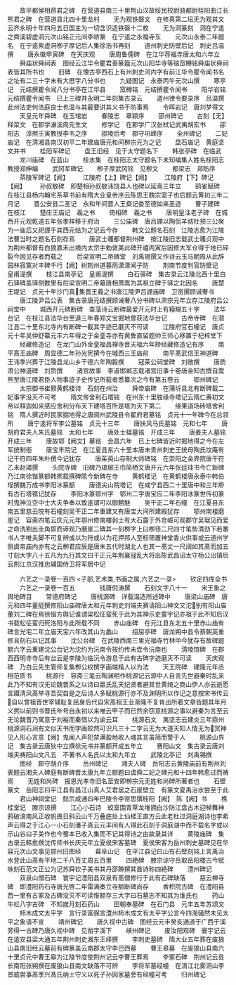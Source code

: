<!-- { "loadSidebar": true } -->
　　故平都侯相蒋君之碑　在营道县南三十里荆山汉故绥民校尉骑都尉桂阳曲江长熊君之碑　在营道县北四十里龙村
　　无为观铁磬文　在修真第二坛无为观其文云齐永明十年四月五日国主为一切含识造铁磬十二枚
　　无为洞篆刻　洞在宁逺之舜溪碧虚洞元次山铭正元间李峤篆　在宁逺之永福寺东
　　元次山永泰二年题名　在宁逺紫虚洞栁子厚记后人集徐浩书再刻
　　道州刺史防壁后记　刺史吕温撰
　　唐永徽甲寅碑　在天庆观
　　唐周鲁儒碑　在江华荐福寺唐太和六年立
　　舜庙状舜祠表　图经云江华令瞿君善篆籀元次山阳华寺等铭窊樽铭舜庙状舜祠表皆其所书也
　　旧碑　在懐古亭西石上有州刺史河内字有前江华令瞿令闻书名之址有二三十字末有大厯字八分书也
　　九疑图记　永泰丙午元次山撰
　　寒亭记　元结撰瞿令闻八分书亭在江华县
　　窊樽铭　元结撰瞿令闻书
　　阳华岩铭　元结撰瞿令闻书　已上三碑并永明二年刻集古录云
　　道州律令要录序　吕温撰此州法吏何洛庭良士也温与其最要讲其义书于防事焉
　　令晖岩记　唐刘梦得文
　　天皇元年舜碑　在玉琯岩
　　春陵志　章颖序
　　邵州碑记
　　古刻【无】　释菜文　在郡学濓溪周先生文
　　修学记　在郡学广汉张栻记武夷胡宏书
　　邵阳志　淳熈壬寅教授李韦之序
　　邵陵后考　郡守巩嵘序
　　全州碑记
　　二妃庙记　在清湘县南汉初平二年建庙唐元和间栁宗元为之记
　　盘石庙记　黄庭坚文并书
　　桂阳军碑记
　　盘王旧经　见于太守题名下
　　韩张亭碑　在临武
　　龙川庙碑　在蓝山
　　桂水集　在桂阳志太守题名下未知编集人姓名桂阳志　教授郑绅编
　　武冈军碑记
　　栁子厚武冈铭　见栁文
　　都梁志　郑昉序
　　茶陵军碑记【阙】
　　江陵府【上】碑记【阙】
　　江陵府【下】碑记【阙】
　　孙叔敖碑　即楚相孙叔敖讳饶县人也碑以延熹三年立
　　鹞雀赋碑　在枝江县杨内翰宅系草书前有隋大业皇帝序云陈思王魏宗室子也后题云黄初三年二月记
　　晋公安县二圣记　永和年间晋人王粲记娄至德如来圣迹
　　曹子建碑　在枝江
　　楚庄王庙记　羲之书
　　倚相碑　羲之书
　　唐明皇注老子碑　在城西开元观乾道五年张孝祥移于府治
　　三公庙碑　唐吕諲以陶侃羊祜杜预三公聚为一庙后又祀諲于其西元结为之记云今存
　　韩文公题名石刻　江陵志愈为江陵法曹当时之题名石刻存焉
　　唐武士彠都督荆州碑　按江陵旧志载武士彠贞观中为荆州都督有白狼嘉禾出境内太宗手勅褒美此碑开禧丙寅后因修大军仓得于地已碎裂今因见存者而载之
　　后梁宣明二帝碑堂　刘禹锡撰又作诗云玉马朝周从此辞园林寂寞对丰碑千行【阙】树荆州道暮雨潇潇闻子防
　　荆南节度判官防壁记　皇甫湜撰
　　枝江县南亭记　皇甫湜撰
　　白石驿碑　集古录云江陵北西十里白石驿碑盖驿侧数里有后梁宣明二帝墓唐相萧嵩为其祖立碑于驿之北因名
　　唐楚王堤记　贞元十年沙门真集晋王羲之书唐江陵尹吕諲庙碑　卫宻撰顾诫奢书
　　唐江陵尹吕公表　集古录唐元结撰顾诫奢八分书碑以肃宗元年立存江陵府吕公祠堂中
　　城西开元碑断碑　查藻诗云断碑最爱开元时上有糢糊五十字
　　法华台记　在枝江县法华台至道三年春郑文宝掘地曾获法华台记
　　古帝寺碑　在潜江县二十里东北寺内有断碑一截其字迹已磨灭不可读
　　江陵府官石幢记　唐贞元十年吴仲舒纂元丰六年得之于金銮寺亦有黄鲁直留题帅王师心移置于杞梓堂下
　　经藏修造记　在龙门山外金銮福昌禅寺晋天福六年剙经藏修造记有序
　　南平髙王庙碑　周显德二年孙光宪撰今在城西三王庙前
　　南平髙武信王神道碑　王讳季兴葬于江陵县龙山乡干德六年陶糓撰
　　冦莱公祠堂碑　刘敞撰
　　唐质肃公神道碑　刘贽撰
　　渚宫故事　李淑邯郸志载渚宫旧事十卷唐金知古撰自鬻熊至唐江陵君臣人物事迹子史传记所载者悉纂次之今有第五卷云
　　鄂州碑记
　　太宗御书崔颢黄鹤楼诗　石刻在州治
　　舜帝庙碑　在蒲圻县北有断碑载二妃事字没灭不可考
　　隋文帝舍利石塔铭　在州东十里胜缘寺塔记云隋仁夀初文帝以释迦如来感应舍利分布天下建塔百所是塔为天下第二
　　缘果道场砖塔舍利铭　隋人撰近时民家掘地得之唐阆州武陵县令翟府君墓铭　贞元十一年碑今在总领所
　　唐宁逺将军李公墓铭　贞元十三年
　　唐扶风马氏墓铭　元和七年
　　唐胡府君夫人朱氏墓铭　太和七年
　　唐处士韫墓铭　开成三年
　　唐姜夫人墓铭　开成三年
　　唐故鄂【阙文】墓铭　会昌六年　已上七碑皆近时掘地得之今在左军统制衙
　　唐宝丰院记　在江夏县东六十里本唐末贵州刺史王统母陶氏坟庵有记干符四年朱朴撰今记犹存
　　唐茱萸山存制大师碑铭　在崇阳之金界院唐干符乙未赵璘撰
　　头院寺碑　旧碑乃琅琊王巾简栖文唐开元六年张廷珪书今亡新碑乃江南徐锴篆额韩熈载撰碑隂今新碑在寺
　　黄鹤楼记　在黄鹤楼唐永泰中韩伯珵撰魏万成书李阳冰篆额
　　唐德尖山院塔记　在咸宁县西二十里唐中和三年剙有古石塔镌记犹存
　　李阳冰篆鄂州字　鄂州二字唐宝应二年李阳冰篆世传初篆时鬼神泣空中士大夫争奉以致逺谓可以御魑魅
　　吴干正二年石幢　在江夏县东南五里慈云院有石幢刻吴干正二年重建又有唐宝大间所建殿犹存
　　鄂州南楼磨崖记　容斋四笔云庆元元年鄂州修南楼剥土有大石露于外竒崛可观郡守吴琚见而爱之命洗剔出圭角即而谛观乃磨崖二碑其一刻栁字上曰栁径二尺四寸笔势清劲下若番书人字唯夫脚不可复辨或以为符或以为花押邦人至标筛置神堂香火供事或云道州学侧虞帝庙内亦有之云栁君应辰是唐末五代时湖北人也其一髙丈一尺阔如其髙而加五寸刻大字八十五凡为九行其文曰干正元年荆襄冦乱大将出陈武昌诏太守杨公出镇后云荆江京汉推忠辅国侍卫将军居中记















　　六艺之一录卷一百四
<子部,艺术类,书画之属,六艺之一录>
　　钦定四库全书
　　六艺之一录卷一百五　　　　钱唐倪涛撰
　　石刻文字八十一
　　宋王象之舆地碑目
　　常德府碑记
　　唐桃源碑　详载温造所述碑中
　　唐梁山庙碑　唐元和四年董挺撰修阳山庙碑唐太和元年刺史刘端夫赛请阳山神文又沱别有阳山庙董刘二碑在焉徐锴方舆记谁谓梁松征蛮死于此为其神乐史寰宇记亦祖于此不知后汉书载松征蛮归死洛阳与此所载不同
　　赤山庙碑　在元江县东北五十里赤山庙有碑言光宅二年立庙天宝六年改其山为蠡山
　　招屈亭碑　唐龙朔中县令蔡朝英重修且刻石以记其事
　　沈公台碑　在武陵西南三里光福寺竹林中今犹存有故碑题额六字云重建沈公台记为沈约为沅南令按约传未尝令沅南也
　　清陵馆碑　在郡西西明寺寺后有台云是李陵为临沅令游息于此有古碑字迹磨灭不可读
　　天庆观碑　乃白云先生管师复集栁公权撰字画端楷人以为法
　　天王院碑　建隆元年丞相范质书
　　桃源行　容斋三笔云陶渊明作桃源记云源中人自言先世避秦时乱来此乃不知有汉无论魏晋系之以诗曰嬴氏乱天纪贤者避其世黄绮之商山伊人亦云逝愿言蹑清风髙举寻吾契自是之后诗人多赋桃源行亦不及渊明所以作记之意按宋书传云自以曾祖晋世宰辅耻复屈身后代自宋髙祖王业渐隆不复肯出所着文章皆题其年月义熈以前则书晋氏年号自永初以来唯云甲子而已然余窃意桃源之事以避秦为言至云无论魏晋乃寓意于刘裕而秦借以为谕云耳
　　桃源石文　夷坚志云建炎三年鼎州桃源洞石涧有文似天书而字画皎然可识凡三十二字云无为大道天知人情无为冥神见人形心言意【阙】鬼闻人声犯禁满盈地收人魂其言虽简而警于人
　　桃源山界记　集古录云唐狄中立撰徐元书并篆额开成五年立
　　赛阳山文　集古录云唐刘端夫祷阳山文凡五　不著书人名氏以太和九年立
　　武陵北亭记　刘禹锡撰
　　图经　郡守胡介序
　　岳州碑记
　　湘夫人碑　岳阳志云黄陵庙前有荆州刘表题云湘夫人碑庭有断碑晋太康九年立额题曰虞舜二妃之碑元和十四年韩愈过而祷焉
　　无姓和尚碑　报恩光孝寺旧名至安即栁宗元无姓和尚碑所著者也
　　石壁篆文　岳阳志曰平江县有昌江山真人艾君居之石崖壁立　有篆文夏禹治水尝至于此
　　君山神祠堂记　懿宗咸通四年巴陵令李宻思撰桂阳【阙】　陈【阙】书
　　樵桂堂记　滕宗谅撰
　　江心小石诗　蛟室围青草龙堆拥白沙防江盘古木迎棹舞神鸦破浪南风正收帆畏日斜云山千万叠底处上仙槎王直方云此老杜过洞庭湖诗也李希声云得之于江心一小石刻潘子真云元丰间有人得此石刻于洞庭湖中而不载名字或以示山谷曰子美作也今蜀本已收入集而不记其得诗之由故录其详
　　黄陵庙碑　集古录云韩愈撰沈传师书长庆元年立夏侯宋客墓碑　夏侯宋客为岳州刺史墓碑见在华容元次山文事见鄂州旧图经
　　幕阜山记　在平江县记曰山有石壁刻铭上言禹治水登此山髙有平地二千八百丈周五百里
　　四絶碑　滕宗谅守岳取岳阳楼古今赋咏刻石范文正公为记苏舜钦子美书其丹邵餗撰其首诗称四絶碑
　　澧州碑记
　　双泉山僧石碑　寰宇记澧阳县双泉有髙僧修行于此有石碑缺落
　　慈云禅寺碑　即澧阳药石寺唐光啓二年雷满奏立寺额断碑尚存
　　香积院古碑　在澧阳县西一里有古冢及古碑没灭不可读惟额存三大字曰石墓志不知其为谁氏也
　　药山牛栏八字古碑　不知嵗月刻石药山
　　田朝奉墓碑　在石门县　元丰五年苏颂文
　　柿木成文太平字　言行录富弼言澧州柿木成文有太平字公言今四海骚然未见太平之象请不宣
　　靖州碑记
　　唐久视中古碑　图经云元丰癸亥通道于广西于溪旁得一古碑乃唐久视中碑　见凿字溪下
　　峡州碑记
　　废汝阳观碑　寰宇记云在逺安县梁大通五年荆州刺史湘东王绎撰
　　李刺史墓碑　隋大业五年葬在废狼山县南旧经云墓前有碑篆盖云南郡太守李巴西墓
　　曹王皋墓　在废狼山县南六十里贞元中曹王皋为江陵节度使荆州记云李曹王葬焉
　　李冢石碑　荆州记云县长南阳张朔撰在废狼山县南文缺落不可辨
　　李将军墓经幢　在清江北雾洞山李景威尝事髙季兴髙氏纳土守义以死子孙因家墓旁有经幢可考
　　归州碑记
